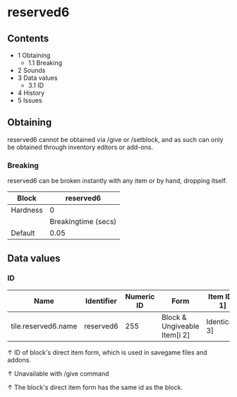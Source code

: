 # reserved6


## Contents
- 1 Obtaining
	- 1.1 Breaking
- 2 Sounds
- 3 Data values
	- 3.1 ID
- 4 History
- 5 Issues

## Obtaining
reserved6 cannot be obtained via /give or /setblock, and as such can only be obtained through inventory editors or add-ons.

### Breaking
reserved6 can be broken instantly with any item or by hand, dropping itself.

| Block    | reserved6           |
|----------|---------------------|
| Hardness | 0                   |
|          | Breakingtime (secs) |
| Default  | 0.05                |

## Data values
### ID
| Name                | Identifier | Numeric ID | Form                         | Item ID[i 1]   | Translation key |
|---------------------|------------|------------|------------------------------|----------------|-----------------|
| tile.reserved6.name | reserved6  | 255        | Block & Ungiveable Item[i 2] | Identical[i 3] | —               |


↑ ID of block's direct item form, which is used in savegame files and addons.

↑ Unavailable with /give command

↑ The block's direct item form has the same id as the block.



